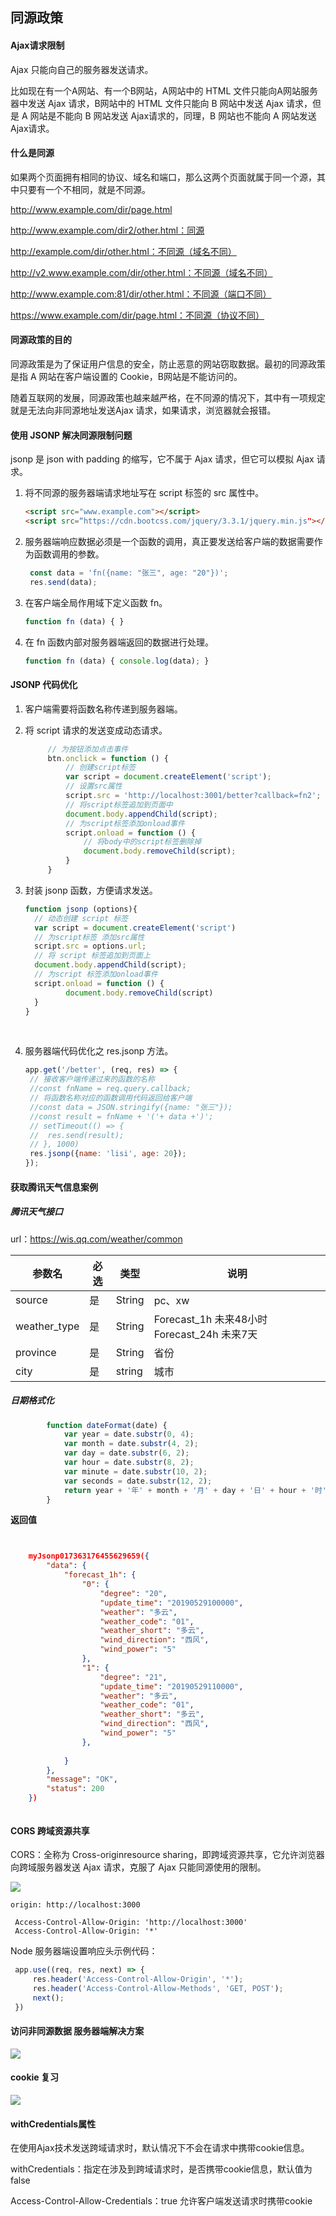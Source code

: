 ## 同源政策

#### Ajax请求限制

Ajax 只能向自己的服务器发送请求。

比如现在有一个A网站、有一个B网站，A网站中的 HTML 文件只能向A网站服务器中发送 Ajax 请求，B网站中的 HTML 文件只能向 B 网站中发送 Ajax 请求，但是 A 网站是不能向 B 网站发送 Ajax请求的，同理，B 网站也不能向 A 网站发送 Ajax请求。

#### 什么是同源

如果两个页面拥有相同的协议、域名和端口，那么这两个页面就属于同一个源，其中只要有一个不相同，就是不同源。

http://www.example.com/dir/page.html

http://www.example.com/dir2/other.html：同源

http://example.com/dir/other.html：不同源（域名不同）

http://v2.www.example.com/dir/other.html：不同源（域名不同）

http://www.example.com:81/dir/other.html：不同源（端口不同）

https://www.example.com/dir/page.html：不同源（协议不同）

#### 同源政策的目的

同源政策是为了保证用户信息的安全，防止恶意的网站窃取数据。最初的同源政策是指
A 网站在客户端设置的 Cookie，B网站是不能访问的。

随着互联网的发展，同源政策也越来越严格，在不同源的情况下，其中有一项规定就是无法向非同源地址发送Ajax 请求，如果请求，浏览器就会报错。

#### 使用 JSONP 解决同源限制问题

jsonp 是 json with padding 的缩写，它不属于 Ajax 请求，但它可以模拟 Ajax 请求。

1. 将不同源的服务器端请求地址写在 script 标签的 src 属性中。

   ```html
   <script src="www.example.com"></script>
   <script src=“https://cdn.bootcss.com/jquery/3.3.1/jquery.min.js"></script>
   ```

2. 服务器端响应数据必须是一个函数的调用，真正要发送给客户端的数据需要作为函数调用的参数。

   ```javascript
    const data = 'fn({name: "张三", age: "20"})';
    res.send(data);
   ```

3. 在客户端全局作用域下定义函数 fn。

   ```javascript
   function fn (data) { }
   ```

4. 在 fn 函数内部对服务器端返回的数据进行处理。

   ```javascript
   function fn (data) { console.log(data); }
   ```

#### JSONP 代码优化

1. 客户端需要将函数名称传递到服务器端。

2. 将 script 请求的发送变成动态请求。

   ```javascript
   		// 为按钮添加点击事件
   		btn.onclick = function () {
   			// 创建script标签
   			var script = document.createElement('script');
   			// 设置src属性
   			script.src = 'http://localhost:3001/better?callback=fn2';
   			// 将script标签追加到页面中
   			document.body.appendChild(script);
   			// 为script标签添加onload事件
   			script.onload = function () {
   				// 将body中的script标签删除掉
   				document.body.removeChild(script);
   			}
   		}
   ```

3. 封装 jsonp 函数，方便请求发送。

   ```javascript
   function jsonp (options){
     // 动态创建 script 标签
     var script = document.createElement('script')
     // 为script标签 添加src属性
     script.src = options.url;
     // 将 script 标签追加到页面上
     document.body.appendChild(script);
     // 为script 标签添加onload事件
     script.onload = function () { 
     		document.body.removeChild(script)
     }
   }
   ```

   ​

4. 服务器端代码优化之 res.jsonp 方法。

   ```js
   app.get('/better', (req, res) => {
   	// 接收客户端传递过来的函数的名称
   	//const fnName = req.query.callback;
   	// 将函数名称对应的函数调用代码返回给客户端
   	//const data = JSON.stringify({name: "张三"});
   	//const result = fnName + '('+ data +')';
   	// setTimeout(() => {
   	// 	res.send(result);
   	// }, 1000)
   	res.jsonp({name: 'lisi', age: 20});
   });

   ```

#### 获取腾讯天气信息案例

##### 腾讯天气接口

url：https://wis.qq.com/weather/common

| 参数名          | 必选   | 类型     | 说明                                      |
| ------------ | ---- | ------ | --------------------------------------- |
| source       | 是    | String | pc、xw                                   |
| weather_type | 是    | String | Forecast_1h  未来48小时  Forecast_24h  未来7天 |
| province     | 是    | String | 省份                                      |
| city         | 是    | string | 城市                                      |

##### 日期格式化

```js
		function dateFormat(date) {
			var year = date.substr(0, 4);
			var month = date.substr(4, 2);
			var day = date.substr(6, 2);
			var hour = date.substr(8, 2);
			var minute = date.substr(10, 2);
			var seconds = date.substr(12, 2);
			return year + '年' + month + '月' + day + '日' + hour + '时' + minute + '分' + seconds + '秒';
		}
```

**返回值**

```json


    myJsonp017363176455629659({
        "data": {
            "forecast_1h": {
                "0": {
                    "degree": "20",
                    "update_time": "20190529100000",
                    "weather": "多云",
                    "weather_code": "01",
                    "weather_short": "多云",
                    "wind_direction": "西风",
                    "wind_power": "5"
                },
                "1": {
                    "degree": "21",
                    "update_time": "20190529110000",
                    "weather": "多云",
                    "weather_code": "01",
                    "weather_short": "多云",
                    "wind_direction": "西风",
                    "wind_power": "5"
                },
                
            }
        },
        "message": "OK",
        "status": 200
    })



```



#### CORS 跨域资源共享

CORS：全称为 Cross-originresource sharing，即跨域资源共享，它允许浏览器向跨域服务器发送 Ajax 请求，克服了 Ajax 只能同源使用的限制。

![](images/01.png)

```
origin: http://localhost:3000

```

```
 Access-Control-Allow-Origin: 'http://localhost:3000'
 Access-Control-Allow-Origin: '*'

```

Node 服务器端设置响应头示例代码：

```javascript
 app.use((req, res, next) => {
     res.header('Access-Control-Allow-Origin', '*');
     res.header('Access-Control-Allow-Methods', 'GET, POST');
     next();
 })

```

#### 访问非同源数据 服务器端解决方案

![](images/02.png)

#### cookie 复习

![](images/03.png)

#### withCredentials属性

在使用Ajax技术发送跨域请求时，默认情况下不会在请求中携带cookie信息。

withCredentials：指定在涉及到跨域请求时，是否携带cookie信息，默认值为false

Access-Control-Allow-Credentials：true 允许客户端发送请求时携带cookie